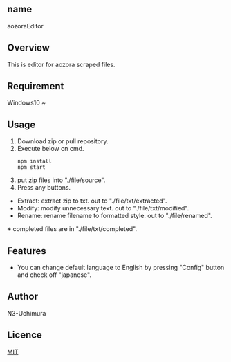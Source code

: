 ## name
aozoraEditor

## Overview
This is editor for aozora scraped files.  

## Requirement
Windows10 ~  

## Usage
1. Download zip or pull repository.
2. Execute below on cmd.
   ```
   npm install
   npm start
   ```
3. put zip files into "./file/source".
4. Press any buttons.
- Extract: extract zip to txt. out to "./file/txt/extracted".
- Modify: modify unnecessary text. out to "./file/txt/modified".
- Rename: rename filename to formatted style. out to "./file/renamed".  

※ completed files are in "./file/txt/completed".

## Features
+ You can change default language to English by pressing "Config" button and check off "japanese".

## Author
N3-Uchimura

## Licence
[MIT](https://mit-license.org/)
